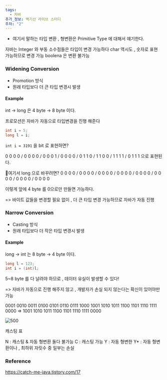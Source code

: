 ```yaml
---
tags:
  - 자바
추가_정보: 백기선 라이브 스터디
주차: "2"
---
```

- 여기서 말하는 타입 변환 , 형변환은 Primitive Type 에 대해서 얘기한다.

자바는 Integer 와 부동 소수점들은 타입이 변경 가능하다
char 역시도 , 숫자로 표현 가능하므로 변경 가능
boolena 은 변환 불가능


### Widening Conversion

- Promotion 방식
- 원래 타입보다 더 큰 타입 변경시 발생

#### Example

int -> long 은 4 byte -> 8 byte 이다.

프로모션은 자바가 자동으로 타입변경을 진행 해준다
```java
int i = 5;
long l = i;
```

`int i = 3191` 을 bit 로 표현하면?

0 0 0 0 / 0 0 0 0 / 0 0 0 1 / 0 0 0 0 / 0 1 1 0 / 1 1 0 0 / 1 1 1 1 / 0 1 1 1
으로 표현된다.

여기서 long 으로 바꾸려면?
0 0 0 0 / 0 0 0 0 / 0 0 0 0 / 0 0 0 0 / 0 0 0 0 / 0 0 0 0 / 0 0 0 0 / 0 0 0 0

이렇게 앞에 4 byte 를 0으로만 만들면 가능하다.

=> 바이트 값들을 변경할 필요 없이 , 더 큰 타입 변경 가능하므로 자바가 자동 진행

### Narrow Conversion

- Casting 방식
- 원래 타입보다 더 작은 타입 변경시 발생

#### Example

long -> int 는 8 byte -> 4 byte 이다.

```java
long l = 123;
int i = (int)l;
```

5~8 byte 를 다 날려야 하므로 , 데이터 유실이 발생할 수 있다!

=> 자바가 자동으로 진행 해주지 않고 , 개발자가 손실 되지 않는다는 확신이 있어야만 가능

0001 0010 0011 0100 0101 0110 0111 1000 1001 1010 1011 1100 1101 1110 1111 0000
=>
1001 1010 1011 1100 1101 1110 1111 0000

![500](https://i.imgur.com/JZoIKO2.png)

캐스팅 표

N : 캐스팅 & 자동 형변환 둘다 불가능
C : 캐스팅 가능
Y : 자동 형변한
Y* : 자동 형변환이나 , 최하위 자릿수 중 일부는 손실
### Reference

https://catch-me-java.tistory.com/17
